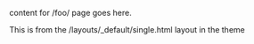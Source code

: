 content for /foo/ page goes here. 

This is from the /layouts/_default/single.html layout in the theme